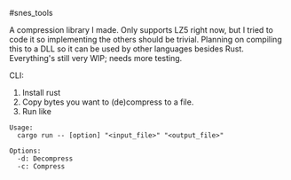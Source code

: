 #snes_tools

A compression library I made. Only supports LZ5 right now, but I tried to code it so implementing the others should be trivial. Planning on compiling this to a DLL so it can be used by other languages besides Rust. Everything's still very WIP; needs more testing.

CLI:

1. Install rust
2. Copy bytes you want to (de)compress to a file.
3. Run like

```
Usage:
  cargo run -- [option] "<input_file>" "<output_file>"

Options:
  -d: Decompress
  -c: Compress
```

